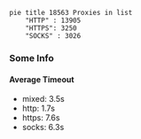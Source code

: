 
```mermaid
pie title 18563 Proxies in list
    "HTTP" : 13905
    "HTTPS": 3250
    "SOCKS" : 3026
```

### Some Info
#### Average Timeout

- mixed: 3.5s
- http: 1.7s
- https: 7.6s
- socks: 6.3s